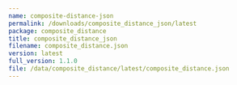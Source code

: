 ```yaml
---
name: composite-distance-json
permalink: /downloads/composite_distance_json/latest
package: composite_distance
title: composite_distance_json
filename: composite_distance.json
version: latest
full_version: 1.1.0
file: /data/composite_distance/latest/composite_distance.json
---
```

